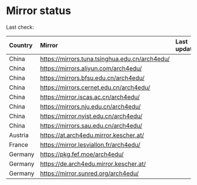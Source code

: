<script src="./time.js"></script>
# Mirror status
Last check: <script type="text/javascript">localize(1731655307.7870276);</script>

|Country|Mirror|Last update|
|:------|:-----|:----------|
|China|https://mirrors.tuna.tsinghua.edu.cn/arch4edu/|<script type="text/javascript">localize(1731609801);</script>|
|China|https://mirrors.aliyun.com/arch4edu/|<script type="text/javascript">localize(1731609801);</script>|
|China|https://mirrors.bfsu.edu.cn/arch4edu/|<script type="text/javascript">localize(1731609801);</script>|
|China|https://mirrors.cernet.edu.cn/arch4edu/|<script type="text/javascript">localize(1731609801);</script>|
|China|https://mirror.iscas.ac.cn/arch4edu/|<script type="text/javascript">localize(1731609801);</script>|
|China|https://mirrors.nju.edu.cn/arch4edu/|<script type="text/javascript">localize(1731566567);</script>|
|China|https://mirror.nyist.edu.cn/arch4edu/|<script type="text/javascript">localize(1731609801);</script>|
|China|https://mirrors.sau.edu.cn/arch4edu/|<script type="text/javascript">localize(1729319991);</script>|
|Austria|https://at.arch4edu.mirror.kescher.at/|<script type="text/javascript">localize(1731609801);</script>|
|France|https://mirror.lesviallon.fr/arch4edu/|<script type="text/javascript">localize(1731609801);</script>|
|Germany|https://pkg.fef.moe/arch4edu/|<script type="text/javascript">localize(1731609801);</script>|
|Germany|https://de.arch4edu.mirror.kescher.at/|<script type="text/javascript">localize(1731609801);</script>|
|Germany|https://mirror.sunred.org/arch4edu/|<script type="text/javascript">localize(1731609801);</script>|

<script src="./tablefilter/tablefilter.js"></script>
<script src="./table.js"></script>